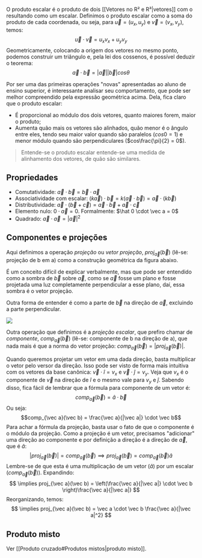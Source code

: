 O produto escalar é o produto de dois [[Vetores no R² e R³|vetores]] com o resultando como um escalar. Definimos o produto escalar como a soma do produto de cada coordenada, ou seja, para $\vec u = (u_x, u_y)$ e $\vec v = (v_x, v_y)$, temos:
$$\vec u \cdot \vec v = u_x v_x + u_y v_y$$
Geometricamente, colocando a origem dos vetores no mesmo ponto, podemos construir um triângulo e, pela lei dos cossenos, é possível deduzir o teorema:
$$\vec a \cdot \vec b = |\vec a||\vec b| cos \theta$$

Por ser uma das primeiras operações "novas" apresentadas ao aluno de ensino superior, é interessante analisar seu comportamento, que pode ser melhor compreendido pela expressão geométrica acima. Dela, fica claro que o produto escalar:
- É proporcional ao módulo dos dois vetores, quanto maiores forem, maior o produto;
- Aumenta quão mais os vetores são alinhados, quão menor é o ângulo entre eles, tendo seu maior valor quando são paralelos ($cos 0 = 1$) e menor módulo quando são perpendiculares ($cos\frac{\pi}{2} = 0$).
> Entende-se o produto escalar entende-se uma medida de alinhamento dos vetores, de quão são similares.
## Propriedades
- Comutatividade: $\vec a \cdot \vec b = \vec b \cdot \vec a$
- Associatividade com escalar: $(k\vec a) \cdot \vec b = k(\vec a \cdot \vec b) = \vec a \cdot (k\vec b)$
- Distributividade: $\vec a \cdot (\vec b + \vec c) = \vec a \cdot \vec b + \vec a \cdot \vec c$ 
- Elemento nulo: $0 \cdot \vec a = 0$. Formalmente: $\hat 0 \cdot \vec a = 0$
- Quadrado: $\vec a \cdot \vec a = |\vec a|^2$

## Componentes e projeções
Aqui definimos a operação *projeção* ou *vetor projeção*, $proj_{\vec a}(\vec b)$ (lê-se: projeção de b em a) como a construção geométrica da figura abaixo.

É um conceito difícil de explicar verbalmente, mas que pode ser entendido como a sombra de $\vec b$ sobre $\vec a$, como se $\vec a$ fosse um plano e fosse projetada uma luz completamente perpendicular a esse plano, daí, essa sombra é o vetor projeção.

Outra forma de entender é como a parte de $\vec b$ na direção de $\vec a$, excluindo a parte perpendicular.

![](Pasted%20image%2020230816200853.png)

Outra operação que definimos é a *projeção escalar*, que prefiro chamar de *componente*, $comp_{\vec a}(\vec b)$ (lê-se: componente de b na direção de a), que nada mais é que a norma do vetor projeção: $comp_{\vec a}(\vec b) = |proj_{\vec a}(\vec b)|$.

Quando queremos projetar um vetor em uma dada direção, basta multiplicar o vetor pelo versor da direção. Isso pode ser visto de forma mais intuitiva com os vetores da base canônica: $\vec v \cdot \hat i = v_x$ e $\vec v \cdot \hat j = v_y$. Veja que $v_x$ é o componente de $\vec v$ na direção de $\hat i$ e o mesmo vale para $v_y$ e $\hat j$. Sabendo disso, fica fácil de lembrar que a fórmula para componente de um vetor é:
$$comp_{\vec a}(\vec b) = \hat a \cdot \vec b$$
Ou seja:
$$comp_{\vec a}(\vec b) = \frac{\vec a}{|\vec a|} \cdot \vec b$$
Para achar a fórmula da projeção, basta usar o fato de que o componente é o módulo da projeção. Como a projeção é um vetor, precisamos "adicionar" uma direção ao componente e por definição a direção é a direção de $\vec a$, que é $\hat a$:
$$
|proj_{\vec a}(\vec b)| = comp_{\vec a}(\vec b)
\implies proj_{\vec a}(\vec b) = comp_{\vec a}(\vec b) \hat a
$$
Lembre-se de que esta é uma multiplicação de um vetor ($\hat a$) por um escalar ($comp_{\vec a}(\vec b)$). Expandindo:
$$
\implies proj_{\vec a}(\vec b) = \left(\frac{\vec a}{|\vec a|} \cdot \vec b \right)\frac{\vec a}{|\vec a|}
$$
Reorganizando, temos:
$$
\implies proj_{\vec a}(\vec b) = \vec a \cdot \vec b \frac{\vec a}{|\vec a|^2}
$$

## Produto misto
Ver [[Produto cruzado#Produtos mistos|produto misto]].